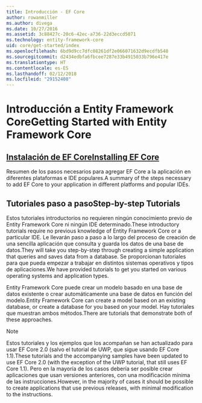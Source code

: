 ```yaml
---
title: Introducción - EF Core
author: rowanmiller
ms.author: divega
ms.date: 10/27/2016
ms.assetid: 3c88427c-20c6-42ec-a736-22d3eccd5071
ms.technology: entity-framework-core
uid: core/get-started/index
ms.openlocfilehash: 6bd9d9cc7dfc08261df2e066071632d9ecdfb548
ms.sourcegitcommit: d2434edbfa6fbcee7287e33b4915033b796e417e
ms.translationtype: HT
ms.contentlocale: es-ES
ms.lasthandoff: 02/12/2018
ms.locfileid: "29152408"
---
```

# <a name="getting-started-with-entity-framework-core"></a><span data-ttu-id="36aab-102">Introducción a Entity Framework Core</span><span class="sxs-lookup"><span data-stu-id="36aab-102">Getting Started with Entity Framework Core</span></span>

## <a name="installing-ef-coreinstallindexmd"></a>[<span data-ttu-id="36aab-103">Instalación de EF Core</span><span class="sxs-lookup"><span data-stu-id="36aab-103">Installing EF Core</span></span>](install/index.md)

<span data-ttu-id="36aab-104">Resumen de los pasos necesarios para agregar EF Core a la aplicación en diferentes plataformas e IDE populares.</span><span class="sxs-lookup"><span data-stu-id="36aab-104">A summary of the steps necessary to add EF Core to your application in different platforms and popular IDEs.</span></span>

## <a name="step-by-step-tutorials"></a><span data-ttu-id="36aab-105">Tutoriales paso a paso</span><span class="sxs-lookup"><span data-stu-id="36aab-105">Step-by-step Tutorials</span></span>

<span data-ttu-id="36aab-106">Estos tutoriales introductorios no requieren ningún conocimiento previo de Entity Framework Core ni ningún IDE determinado.</span><span class="sxs-lookup"><span data-stu-id="36aab-106">These introductory tutorials require no previous knowledge of Entity Framework Core or a particular IDE.</span></span> <span data-ttu-id="36aab-107">Le llevarán paso a paso a lo largo del proceso de creación de una sencilla aplicación que consulta y guarda los datos de una base de datos.</span><span class="sxs-lookup"><span data-stu-id="36aab-107">They will take you step-by-step through creating a simple application that queries and saves data from a database.</span></span> <span data-ttu-id="36aab-108">Se proporcionan tutoriales para que pueda empezar a trabajar en distintos sistemas operativos y tipos de aplicaciones.</span><span class="sxs-lookup"><span data-stu-id="36aab-108">We have provided tutorials to get you started on various operating systems and application types.</span></span>

<span data-ttu-id="36aab-109">Entity Framework Core puede crear un modelo basado en una base de datos existente o crear automáticamente una base de datos en función del modelo.</span><span class="sxs-lookup"><span data-stu-id="36aab-109">Entity Framework Core can create a model based on an existing database, or create a database for you based on your model.</span></span> <span data-ttu-id="36aab-110">Hay tutoriales que muestran ambos métodos.</span><span class="sxs-lookup"><span data-stu-id="36aab-110">There are tutorials that demonstrate both of these approaches.</span></span>

> [!NOTE]  
> <span data-ttu-id="36aab-111">Estos tutoriales y los ejemplos que los acompañan se han actualizado para usar EF Core 2.0 (salvo el tutorial de UWP, que sigue usando EF Core 1.1).</span><span class="sxs-lookup"><span data-stu-id="36aab-111">These tutorials and the accompanying samples have been updated to use EF Core 2.0 (with the exception of the UWP tutorial, that still uses EF Core 1.1).</span></span> <span data-ttu-id="36aab-112">Pero en la mayoría de los casos debería ser posible crear aplicaciones que usan versiones anteriores, con una modificación mínima de las instrucciones.</span><span class="sxs-lookup"><span data-stu-id="36aab-112">However, in the majority of cases it should be possible to create applications that use previous releases, with minimal modification to the instructions.</span></span> 

